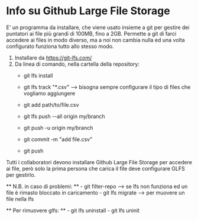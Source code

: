 # Info su Github Large File Storage
E' un programma da installare, che viene usato insieme a git per gestire dei puntatori ai file più grandi di 100MB, fino a 2GB. Permette a git di farci accedere ai files in modo diverso, ma a noi non cambia nulla ed una volta configurato funziona tutto allo stesso modo.

1) Installare da https://git-lfs.com/
1) Da linea di comando, nella cartella della repository:
    * git lfs install
    * git lfs track "*.csv" --> bisogna sempre configurare il tipo di files che vogliamo aggiungere

    * git add path/to/file.csv
    * git lfs push --all origin my/branch
    * git push -u origin my/branch

    * git commit -m "add file.csv"
    * git push

Tutti i collaboratori devono installare Github Large File Storage per accedere ai file, 
però solo la prima persona che carica il file deve configurare GLFS per gestirlo.

** N.B. in caso di problemi: **
    - git filter-repo --> se lfs non funziona ed un file è rimasto bloccato in caricamento
    - git lfs migrate --> per muovere un file nella lfs

** Per rimuovere glfs: **
    - git lfs uninstall
    - git lfs uninit